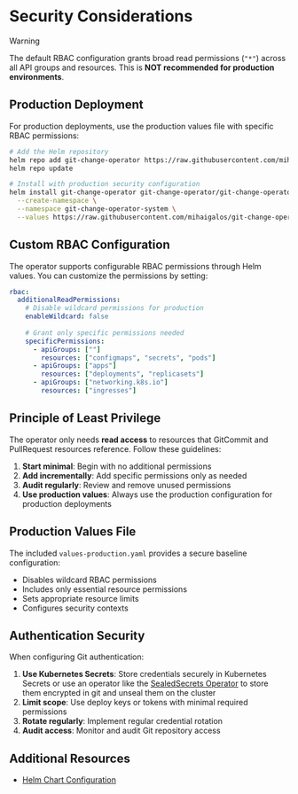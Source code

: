 # Security Considerations

> [!WARNING]
> The default RBAC configuration grants broad read permissions (`"*"`) across all API groups and resources. This is **NOT recommended for production environments**.

## Production Deployment

For production deployments, use the production values file with specific RBAC permissions:

```bash
# Add the Helm repository
helm repo add git-change-operator https://raw.githubusercontent.com/mihaigalos/git-change-operator/helm-chart/
helm repo update

# Install with production security configuration
helm install git-change-operator git-change-operator/git-change-operator \
  --create-namespace \
  --namespace git-change-operator-system \
  --values https://raw.githubusercontent.com/mihaigalos/git-change-operator/main/helm/git-change-operator/values-production.yaml
```

## Custom RBAC Configuration

The operator supports configurable RBAC permissions through Helm values. You can customize the permissions by setting:

```yaml
rbac:
  additionalReadPermissions:
    # Disable wildcard permissions for production
    enableWildcard: false
    
    # Grant only specific permissions needed
    specificPermissions:
      - apiGroups: [""]
        resources: ["configmaps", "secrets", "pods"]
      - apiGroups: ["apps"] 
        resources: ["deployments", "replicasets"]
      - apiGroups: ["networking.k8s.io"]
        resources: ["ingresses"]
```

## Principle of Least Privilege

The operator only needs **read access** to resources that GitCommit and PullRequest resources reference. Follow these guidelines:

1. **Start minimal**: Begin with no additional permissions
2. **Add incrementally**: Add specific permissions only as needed
3. **Audit regularly**: Review and remove unused permissions
4. **Use production values**: Always use the production configuration for production deployments

## Production Values File

The included `values-production.yaml` provides a secure baseline configuration:

- Disables wildcard RBAC permissions
- Includes only essential resource permissions
- Sets appropriate resource limits
- Configures security contexts

## Authentication Security

When configuring Git authentication:

1. **Use Kubernetes Secrets**: Store credentials securely in Kubernetes Secrets or use an operator like the [SealedSecrets Operator](https://github.com/bitnami-labs/sealed-secrets) to store them encrypted in git and unseal them on the cluster
2. **Limit scope**: Use deploy keys or tokens with minimal required permissions
3. **Rotate regularly**: Implement regular credential rotation
4. **Audit access**: Monitor and audit Git repository access

## Additional Resources

- [Helm Chart Configuration](https://github.com/mihaigalos/git-change-operator/tree/main/helm/git-change-operator)